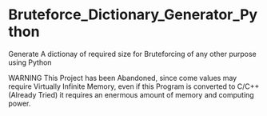 # Bruteforce_Dictionary_Generator_Python
Generate A dictionay of required size for Bruteforcing of any other purpose using Python 


WARNING
This Project has been Abandoned, since come values may require Virtually Infinite Memory, 
even if this Program is converted to C/C++ (Already Tried) it requires an enermous amount of memory and computing power.
